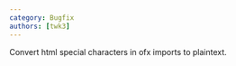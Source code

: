 ```yaml
---
category: Bugfix
authors: [twk3]
---
```


Convert html special characters in ofx imports to plaintext.
